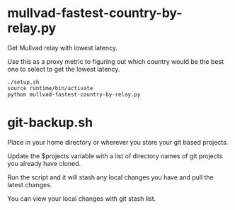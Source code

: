 # mullvad-fastest-country-by-relay.py

Get Mullvad relay with lowest latency.  
    
Use this as a proxy metric to figuring out which country would be the best
one to select to get the lowest latency.  

```
./setup.sh
source runtime/bin/activate
python mullvad-fastest-country-by-relay.py
```

# git-backup.sh

Place in your home directory or wherever you store your git based projects.  

Update the $projects variable with a list of directory names of git projects you already have cloned.  

Run the script and it will stash any local changes you have and pull the latest changes.  

You can view your local changes with git stash list.  
